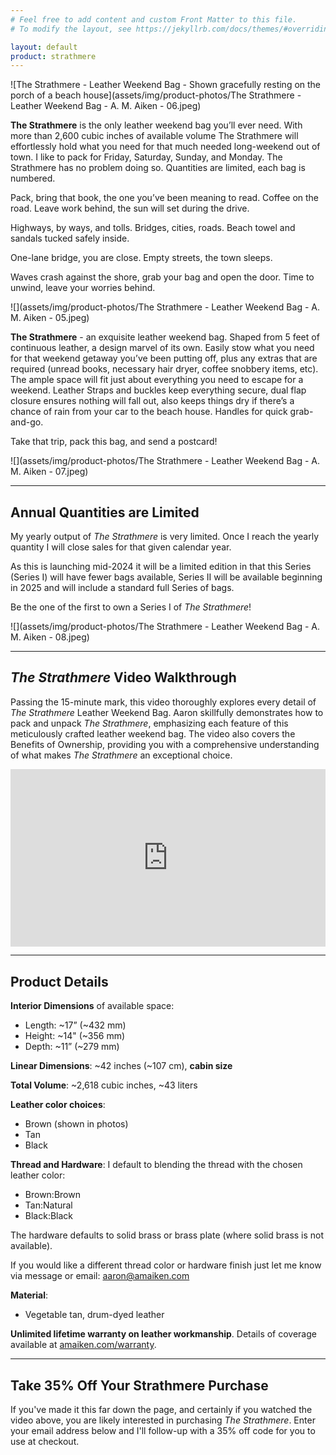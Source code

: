 ```yaml
---
# Feel free to add content and custom Front Matter to this file.
# To modify the layout, see https://jekyllrb.com/docs/themes/#overriding-theme-defaults

layout: default
product: strathmere
---
```

![The Strathmere - Leather Weekend Bag - Shown gracefully resting on the porch of a beach house](assets/img/product-photos/The Strathmere - Leather Weekend Bag - A. M. Aiken - 06.jpeg)

**The Strathmere** is the only leather weekend bag you’ll ever need. With more than 2,600 cubic inches of available volume The Strathmere will effortlessly hold what you need for that much needed long-weekend out of town. I like to pack for Friday, Saturday, Sunday, and Monday. The Strathmere has no problem doing so. Quantities are limited, each bag is numbered.

Pack, bring that book, the one you’ve been meaning to read. Coffee on the road. Leave work behind, the sun will set during the drive. 

Highways, by ways, and tolls. Bridges, cities, roads. Beach towel and sandals tucked safely inside. 

One-lane bridge, you are close. Empty streets, the town sleeps.  

Waves crash against the shore, grab your bag and open the door. Time to unwind, leave your worries behind. 

![](assets/img/product-photos/The Strathmere - Leather Weekend Bag - A. M. Aiken - 05.jpeg)

**The Strathmere** - an exquisite leather weekend bag. Shaped from 5 feet of continuous leather, a design marvel of its own. Easily stow what you need for that weekend getaway you’ve been putting off, plus any extras that are required (unread books, necessary hair dryer, coffee snobbery items, etc). The ample space will fit just about everything you need to escape for a weekend. Leather Straps and buckles keep everything secure, dual flap closure ensures nothing will fall out, also keeps things dry if there’s a chance of rain from your car to the beach house. Handles for quick grab-and-go. 

Take that trip, pack this bag, and send a postcard!

![](assets/img/product-photos/The Strathmere - Leather Weekend Bag - A. M. Aiken - 07.jpeg)

---

## Annual Quantities are Limited
My yearly output of _The Strathmere_ is very limited. Once I reach the yearly quantity I will close sales for that given calendar year. 

As this is launching mid-2024 it will be a limited edition in that this Series (Series I) will have fewer bags available, Series II will be available beginning in 2025 and will include a standard full Series of bags.

Be the one of the first to own a Series I of _The Strathmere_!

![](assets/img/product-photos/The Strathmere - Leather Weekend Bag - A. M. Aiken - 08.jpeg)

---

## _The Strathmere_ Video Walkthrough

Passing the 15-minute mark, this video thoroughly explores every detail of _The Strathmere_ Leather Weekend Bag. Aaron skillfully demonstrates how to pack and unpack _The Strathmere_, emphasizing each feature of this meticulously crafted leather weekend bag. The video also covers the Benefits of Ownership, providing you with a comprehensive understanding of what makes _The Strathmere_ an exceptional choice. 

<div style="position:relative;padding-top:56.25%;"><iframe src="https://iframe.mediadelivery.net/embed/117635/16a37ad7-afd6-4449-8a94-6a0fd57abb6a?autoplay=false&loop=false&muted=false&preload=true&responsive=true" loading="lazy" style="border:0;position:absolute;top:0;height:100%;width:100%;" allow="accelerometer;gyroscope;autoplay;encrypted-media;picture-in-picture;" allowfullscreen="true"></iframe></div>

---

## Product Details

**Interior Dimensions** of available space:
- Length: ~17” (~432 mm)
- Height: ~14" (~356 mm)
- Depth: ~11” (~279 mm)

**Linear Dimensions**: ~42 inches (~107 cm), **cabin size**

**Total Volume**: ~2,618 cubic inches, ~43 liters

**Leather color choices**:
- Brown (shown in photos)
- Tan
- Black

**Thread and Hardware**:
I default to blending the thread with the chosen leather color: 
- Brown:Brown 
- Tan:Natural 
- Black:Black

The hardware defaults to solid brass or brass plate (where solid brass is not available).

If you would like a different thread color or hardware finish just let me know via message or email: aaron@amaiken.com

**Material**:
- Vegetable tan, drum-dyed leather

**Unlimited lifetime warranty on leather workmanship**. Details of coverage available at [amaiken.com/warranty](https://amaiken.com/pages/shipping-returns-and-warranty-information).

---

## Take 35% Off Your Strathmere Purchase

If you've made it this far down the page, and certainly if you watched the video above, you are likely interested in purchasing _The Strathmere_. Enter your email address below and I'll follow-up with a 35% off code for you to use at checkout.

<script async data-uid="924e3f3ef9" src="https://aaronaiken.ck.page/924e3f3ef9/index.js"></script>
<!--
<button type="button" class="buy-now"><a href="" title="" target="">Buy Now</a></button>

<button type="button" class="join-club"><a href="/club/" target="_blank" title="Join The Strathmere Club and Buy The Strathmere Leather Weekend Bag at 35% Off">Buy with 35% Off</a></button>-->